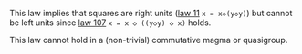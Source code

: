 This law implies that squares are right units ([law 11](https://teorth.github.io/equational_theories/implications/?11) `x = x◇(y◇y)`) but cannot be left units since [law 107](https://teorth.github.io/equational_theories/implications/?107) `x = x ◇ ((y◇y) ◇ x)` holds.

This law cannot hold in a (non-trivial) commutative magma or quasigroup.
